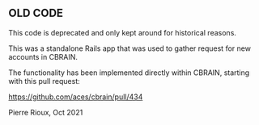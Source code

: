## OLD CODE

This code is deprecated and only kept around for historical reasons.

This was a standalone Rails app that was used to gather request for new accounts in CBRAIN.

The functionality has been implemented directly within CBRAIN, starting with this pull request:

https://github.com/aces/cbrain/pull/434

Pierre Rioux, Oct 2021
